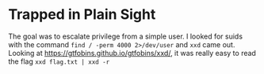 # Trapped in Plain Sight

The goal was to escalate privilege from a simple user. I looked for suids with the command `find / -perm 4000 2>/dev/user` and `xxd` came out. Looking at https://gtfobins.github.io/gtfobins/xxd/, it was really easy to read the flag `xxd flag.txt | xxd -r`
